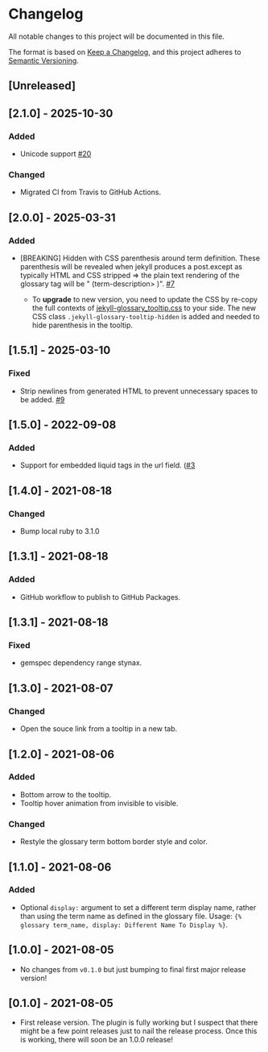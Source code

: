 # Changelog
All notable changes to this project will be documented in this file.

The format is based on [Keep a Changelog](https://keepachangelog.com/en/1.0.0/),
and this project adheres to [Semantic Versioning](https://semver.org/spec/v2.0.0.html).

## [Unreleased]

## [2.1.0] - 2025-10-30
### Added
- Unicode support [#20](https://github.com/erikw/jekyll-glossary_tooltip/pull/20)
### Changed
- Migrated CI from Travis to GitHub Actions.

## [2.0.0] - 2025-03-31
### Added
- [BREAKING] Hidden with CSS parenthesis around term definition. These parenthesis will be revealed when jekyll produces a post.except as typically HTML and CSS stripped => the plain text rendering of the glossary tag will be "<term-name> (term-description> <term-url>)". [#7](https://github.com/erikw/jekyll-glossary_tooltip/issues/7)
    - To **upgrade** to new version, you need to update the CSS by re-copy the full contexts of [jekyll-glossary_tooltip.css](lib/jekyll-glossary_tooltip/jekyll-glossary_tooltip.css) to your side. The new CSS class `.jekyll-glossary-tooltip-hidden` is added and needed to hide parenthesis in the tooltip.

## [1.5.1] - 2025-03-10
### Fixed
- Strip newlines from generated HTML to prevent unnecessary spaces to be added. [#9](https://github.com/erikw/jekyll-glossary_tooltip/issues/9)

## [1.5.0] - 2022-09-08
### Added
- Support for embedded liquid tags in the url field. ([#3](https://github.com/erikw/jekyll-glossary_tooltip/issues/3])

## [1.4.0] - 2021-08-18
### Changed
* Bump local ruby to 3.1.0

## [1.3.1] - 2021-08-18
### Added
- GitHub workflow to publish to GitHub Packages.

## [1.3.1] - 2021-08-18
### Fixed
- gemspec dependency range stynax.

## [1.3.0] - 2021-08-07
### Changed
- Open the souce link from a tooltip in a new tab.

## [1.2.0] - 2021-08-06
### Added
- Bottom arrow to the tooltip.
- Tooltip hover animation from invisible to visible.

### Changed
- Restyle the glossary term bottom border style and color.

## [1.1.0] - 2021-08-06
### Added
- Optional `display:` argument to set a different term display name, rather than using the term name as defined in the glossary file. Usage: `{% glossary term_name, display: Different Name To Display %}`.

## [1.0.0] - 2021-08-05
- No changes from `v0.1.0` but just bumping to final first major release version!

## [0.1.0] - 2021-08-05
- First release version. The plugin is fully working but I suspect that there might be a few point releases just to nail the release process. Once this is working, there will soon be an 1.0.0 release!
